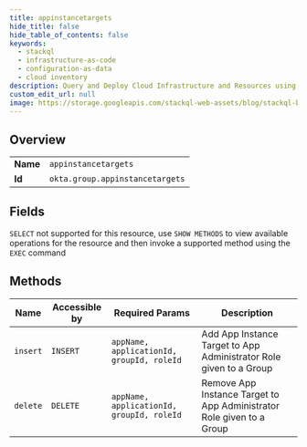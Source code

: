 ```yaml
---
title: appinstancetargets
hide_title: false
hide_table_of_contents: false
keywords:
  - stackql
  - infrastructure-as-code
  - configuration-as-data
  - cloud inventory
description: Query and Deploy Cloud Infrastructure and Resources using SQL
custom_edit_url: null
image: https://storage.googleapis.com/stackql-web-assets/blog/stackql-blog-post-featured-image.png
---
```

  
    

## Overview
<table><tbody>
<tr><td><b>Name</b></td><td><code>appinstancetargets</code></td></tr>
<tr><td><b>Id</b></td><td><code>okta.group.appinstancetargets</code></td></tr>
</tbody></table>

## Fields
`SELECT` not supported for this resource, use `SHOW METHODS` to view available operations for the resource and then invoke a supported method using the `EXEC` command  
## Methods
| Name | Accessible by | Required Params | Description |
| ---- | ------------- | --------------- | ----------- |
| `insert` | `INSERT` | `appName, applicationId, groupId, roleId` | Add App Instance Target to App Administrator Role given to a Group |
| `delete` | `DELETE` | `appName, applicationId, groupId, roleId` | Remove App Instance Target to App Administrator Role given to a Group |
